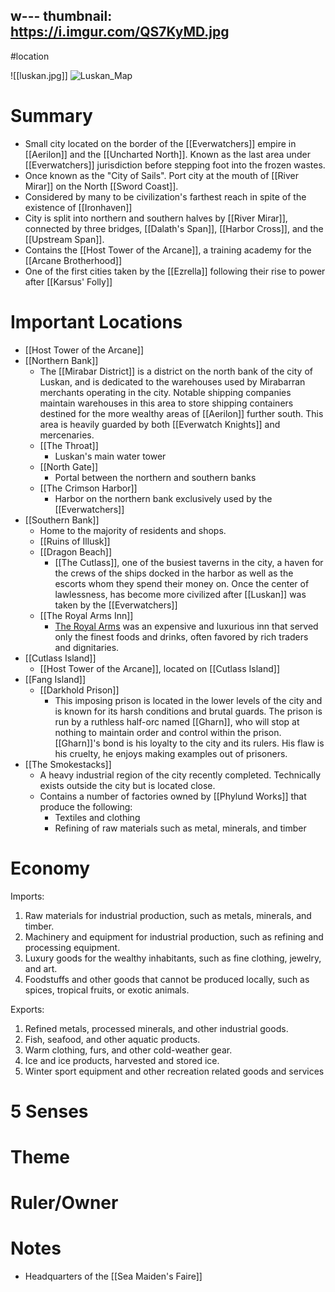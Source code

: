 w---
thumbnail: https://i.imgur.com/QS7KyMD.jpg
---
#location

![[luskan.jpg]]
![Luskan_Map](https://i.imgur.com/C8VHoJn.jpg)

# Summary
- Small city located on the border of the [[Everwatchers]] empire in [[Aerilon]] and the [[Uncharted North]]. Known as the last area under [[Everwatchers]] jurisdiction before stepping foot into the frozen wastes.
- Once known as the "City of Sails". Port city at the mouth of [[River Mirar]] on the North [[Sword Coast]]. 
- Considered by many to be civilization's farthest reach in spite of the existence of [[Ironhaven]]
- City is split into northern and southern halves by [[River Mirar]], connected by three bridges, [[Dalath's Span]], [[Harbor Cross]], and the [[Upstream Span]]. 
- Contains the [[Host Tower of the Arcane]], a training academy for the [[Arcane Brotherhood]]
- One of the first cities taken by the [[Ezrella]] following their rise to power after [[Karsus' Folly]]

# Important Locations
- [[Host Tower of the Arcane]]
- [[Northern Bank]]
	- The [[Mirabar District]] is a district on the north bank of the city of Luskan, and is dedicated to the warehouses used by Mirabarran merchants operating in the city. Notable shipping companies maintain warehouses in this area to store shipping containers destined for the more wealthy areas of [[Aerilon]] further south. This area is heavily guarded by both [[Everwatch Knights]] and mercenaries.
	- [[The Throat]]
		- Luskan's main water tower
	- [[North Gate]]
		- Portal between the northern and southern banks
	- [[The Crimson Harbor]]
		- Harbor on the northern bank exclusively used by the [[Everwatchers]]
- [[Southern Bank]]
	- Home to the majority of residents and shops.
	- [[Ruins of Illusk]]
	- [[Dragon Beach]]
		- [[The Cutlass]], one of the busiest taverns in the city, a haven for the crews of the ships docked in the harbor as well as the escorts whom they spend their money on. Once the center of lawlessness, has become more civilized after [[Luskan]] was taken by the [[Everwatchers]]
	- [[The Royal Arms Inn]]
		- [The Royal Arms](https://forgottenrealms.fandom.com/wiki/Royal_Arms "Royal Arms") was an expensive and luxurious inn that served only the finest foods and drinks, often favored by rich traders and dignitaries.
- [[Cutlass Island]]
	- [[Host Tower of the Arcane]], located on [[Cutlass Island]]
- [[Fang Island]]
	- [[Darkhold Prison]]
		- This imposing prison is located in the lower levels of the city and is known for its harsh conditions and brutal guards. The prison is run by a ruthless half-orc named [[Gharn]], who will stop at nothing to maintain order and control within the prison. [[Gharn]]'s bond is his loyalty to the city and its rulers. His flaw is his cruelty, he enjoys making examples out of prisoners. 
- [[The Smokestacks]]
	- A heavy industrial region of the city recently completed. Technically exists outside the city but is located close. 
	- Contains a number of factories owned by [[Phylund Works]] that produce the following:
		- Textiles and clothing
		- Refining of raw materials such as metal, minerals, and timber
		
# Economy
Imports:
1.  Raw materials for industrial production, such as metals, minerals, and timber.
2.  Machinery and equipment for industrial production, such as refining and processing equipment.
3.  Luxury goods for the wealthy inhabitants, such as fine clothing, jewelry, and art.
4.  Foodstuffs and other goods that cannot be produced locally, such as spices, tropical fruits, or exotic animals.

Exports:
1.  Refined metals, processed minerals, and other industrial goods.
2.  Fish, seafood, and other aquatic products.
3.  Warm clothing, furs, and other cold-weather gear.
4.  Ice and ice products, harvested and stored ice.
5.  Winter sport equipment and other recreation related goods and services

# 5 Senses
# Theme
# Ruler/Owner
# Notes
- Headquarters of the [[Sea Maiden's Faire]]
